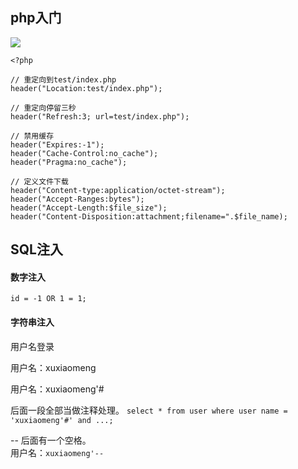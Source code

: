 ## php入门

![](https://timgsa.baidu.com/timg?image&quality=80&size=b9999_10000&sec=1530768945893&di=b6e9ed67932327c795bf9c8955ff7ffc&imgtype=0&src=http%3A%2F%2Fs2.51cto.com%2Fwyfs02%2FM01%2F6C%2F13%2FwKiom1U_HIqhsyLOAADOTJeDXWM434.jpg)

```
<?php

// 重定向到test/index.php
header("Location:test/index.php");

// 重定向停留三秒
header("Refresh:3; url=test/index.php");

// 禁用缓存
header("Expires:-1");
header("Cache-Control:no_cache");
header("Pragma:no_cache");

// 定义文件下载
header("Content-type:application/octet-stream");
header("Accept-Ranges:bytes");
header("Accept-Length:$file_size");
header("Content-Disposition:attachment;filename=".$file_name);
```

## SQL注入

#### 数字注入

`id = -1 OR 1 = 1;`

#### 字符串注入

用户名登录

用户名：xuxiaomeng

用户名：xuxiaomeng'#

后面一段全部当做注释处理。
`select * from user where user name = 'xuxiaomeng'#' and ...;`

-- 后面有一个空格。  
用户名：`xuxiaomeng'-- `
